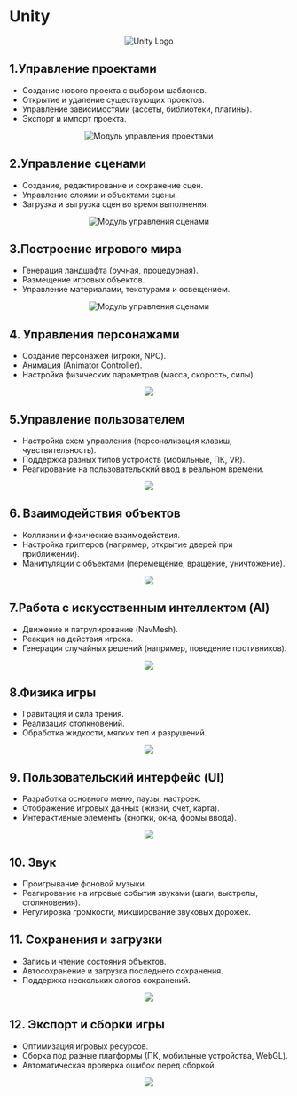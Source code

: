 <h1>Unity</h1>
<p align="center">
  <img src="https://avatars.mds.yandex.net/i?id=2c475b93f7ad3f6e0b5a87e00deb1dba82c98555-12967326-images-thumbs&n=13" alt="Unity Logo" align="center">
</p>

<h2><b>1.Управление проектами</b></h2>

<ul>
  <li>Создание нового проекта с выбором шаблонов.</li>
  <li>Открытие и удаление существующих проектов.</li>
  <li>Управление зависимостями (ассеты, библиотеки, плагины).</li>
  <li>Экспорт и импорт проекта.</li>
</ul>
<p align="center">
  <img src="https://learn.microsoft.com/ru-ru/azure/communication-services/quickstarts/voice-video-calling/media/unity/create-a-new-project.png" alt="Модуль управления проектами">
</p>

<h2><b>2.Управление сценами</b></h2>
<ul>
  <li>Создание, редактирование и сохранение сцен.</li>
  <li>Управление слоями и объектами сцены.</li>
  <li>Загрузка и выгрузка сцен во время выполнения.</li>
</ul>
<p align="center">
  <img src="https://static.tildacdn.com/tild3865-6566-4130-b834-393435373630/aaf10af9c4089fb9be04.png" alt="Модуль управления сценами">
</p>
<h2><b>3.Построение игрового мира </b></h2>

<ul>
<li>Генерация ландшафта (ручная, процедурная). </li>
<li>Размещение игровых объектов. </li>
<li>Управление материалами, текстурами и освещением. </li>
</ul>
<p align="center">
  <img src="https://avatars.mds.yandex.net/i?id=d86be3a21246340b8fa17224fdcfc0f1_l-5291937-images-thumbs&n=13" alt="Модуль управления сценами">
</p>

<h2><b>4. Управления персонажами</b></h2>

<ul>
<li>Создание персонажей (игроки, NPC). </li>
<li>Анимация (Animator Controller). </li>
<li>Настройка физических параметров (масса, скорость, силы).</li>
</ul>
<p align="center">
  <img src="https://i.pinimg.com/originals/65/8b/47/658b47d5147d29eaab2be5aebfdd972f.png">
</p>

<h2><b>5.Управление пользователем</b></h2>

<ul>
<li>Настройка схем управления (персонализация клавиш, чувствительность).</li>
<li>Поддержка разных типов устройств (мобильные, ПК, VR).</li>
<li>Реагирование на пользовательский ввод в реальном времени.</li>
</ul>
<p align="center">
  <img src="https://avatars.mds.yandex.net/i?id=410d963881cddabb82d8a66d61dff1e6_l-4575627-images-thumbs&n=13">
</p>


<h2><b>6. Взаимодействия объектов</b></h2>

<ul>
<li>Коллизии и физические взаимодействия.</li>
<li>Настройка триггеров (например, открытие дверей при приближении).</li>
<li>Манипуляции с объектами (перемещение, вращение, уничтожение).</li>
</ul>

<p align="center">
  <img src="https://avatars.mds.yandex.net/i?id=3fe1318939749178fc0a0c4cffb8cf477661d5e5-6298174-images-thumbs&n=13">
</p>


<h2><b>7.Работа с искусственным интеллектом (AI)</b></h2>

<ul>
<li>Движение и патрулирование (NavMesh).</li>
<li>Реакция на действия игрока.</li>
<li>Генерация случайных решений (например, поведение противников).</li>
</ul>
<p align="center">
  <img src="https://i.gifer.com/LOFD.gif">
</p>

<h2><b>8.Физика игры</b></h2>
<ul>
<li>Гравитация и сила трения.</li>
<li>Реализация столкновений.</li>
<li>Обработка жидкости, мягких тел и разрушений.</li>
</ul>

<p align="center">
  <img src="https://i.ytimg.com/vi/wf9nadEEmtw/maxresdefault.jpg">
</p>

<h2><b>9. Пользовательский интерфейс (UI)</b></h2>

<ul>
<li>Разработка основного меню, паузы, настроек.</li>
<li>Отображение игровых данных (жизни, счет, карта).</li>
<li>Интерактивные элементы (кнопки, окна, формы ввода).</li>
</ul>

<p align="center">
  <img src="https://images.squarespace-cdn.com/content/v1/5169cf76e4b0f45e71c4409d/1483415817542-ZV51RLFORHL6IFY4EMZB/image-asset.png?format=1000w">
</p>
<h2><b>10. Звук</b></h2>
<ul>
<li>Проигрывание фоновой музыки.</li>
<li>Реагирование на игровые события звуками (шаги, выстрелы, столкновения).</li>
<li>Регулировка громкости, микширование звуковых дорожек.</li>
</ul> 

<h2><b>11. Сохранения и загрузки</b></h2>

<ul>
<li>Запись и чтение состояния объектов.</li>
<li>Автосохранение и загрузка последнего сохранения.</li>
<li>Поддержка нескольких слотов сохранений.</li>

</ul> 
<p align="center">
  <img src="https://i.ytimg.com/vi/VJh_kRdFxko/maxresdefault.jpg">
</p>

<h2><b>12. Экспорт и сборки игры</b></h2>

<ul>
<li>Оптимизация игровых ресурсов.
<li>Сборка под разные платформы (ПК, мобильные устройства, WebGL).
<li>Автоматическая проверка ошибок перед сборкой.
</ul> 

<p align="center">
  <img src="https://avatars.mds.yandex.net/i?id=4e042132c9989a36c0158351b50ee003d10d702a-12626686-images-thumbs&n=13">
</p>


